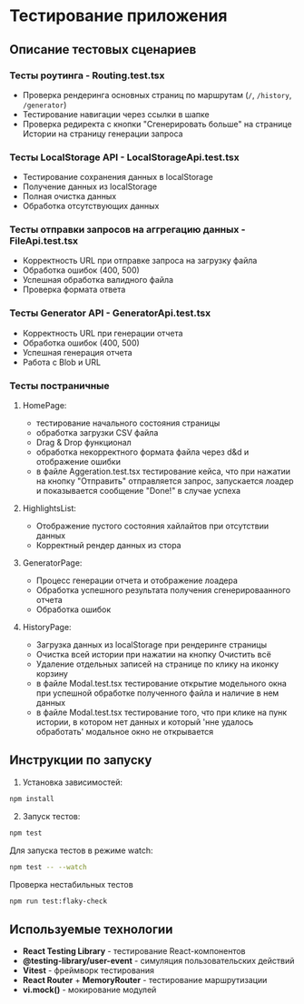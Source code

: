 # Тестирование приложения

## Описание тестовых сценариев

### Тесты роутинга - Routing.test.tsx

- Проверка рендеринга основных страниц по маршрутам (`/`, `/history`, `/generator`)
- Тестирование навигации через ссылки в шапке
- Проверка редиректа с кнопки "Сгенерировать больше" на странице Истории на страницу генерации запроса

### Тесты LocalStorage API - LocalStorageApi.test.tsx

- Тестирование сохранения данных в localStorage
- Получение данных из localStorage
- Полная очистка данных
- Обработка отсутствующих данных

### Тесты отправки запросов на аггрегацию данных - FileApi.test.tsx

- Корректность URL при отправке запроса на загрузку файла
- Обработка ошибок (400, 500)
- Успешная обработка валидного файла
- Проверка формата ответа

### Тесты Generator API - GeneratorApi.test.tsx

- Корректность URL при генерации отчета
- Обработка ошибок (400, 500)
- Успешная генерация отчета
- Работа с Blob и URL

### Тесты постраничные

1. HomePage:

    - тестирование начального состояния страницы
    - обработка загрузки CSV файла
    - Drag & Drop функционал
    - обработка некорректного формата файла через d&d и отображение ошибки
    - в файле Aggeration.test.tsx тестирование кейса, что при нажатии на кнопку "Отправить" отправляется запрос, запускается лоадер и показывается сообщение "Done!" в случае успеха

2. HighlightsList:

    - Отображение пустого состояния хайлайтов при отсутствии данных
    - Корректный рендер данных из стора

3. GeneratorPage:

    - Процесс генерации отчета и отображение лоадера
    - Обработка успешного результата получения сгенерироваанного отчета
    - Обработка ошибок

4. HistoryPage:

    - Загрузка данных из localStorage при рендеринге страницы
    - Очистка всей истории при нажатии на кнопку Очистить всё
    - Удаление отдельных записей на странице по клику на иконку корзину
    - в файле Modal.test.tsx тестирование открытие модельного окна при успешной обработке полученного файла и наличие в нем данных
    - в файле Modal.test.tsx тестирование того, что при клике на пунк истории, в котором нет данных и который 'нне удалось обработать' модальное окно не открывается

## Инструкции по запуску

1. Установка зависимостей:

```bash
npm install
```

2. Запуск тестов:

```bash
npm test
```

Для запуска тестов в режиме watch:

```bash
npm test -- --watch
```

Проверка нестабильных тестов

```bash
npm run test:flaky-check
```

## Используемые технологии

- **React Testing Library** - тестирование React-компонентов
- **@testing-library/user-event** - симуляция пользовательских действий
- **Vitest** - фреймворк тестирования
- **React Router** + **MemoryRouter** - тестирование маршрутизации
- **vi.mock()** - мокирование модулей
